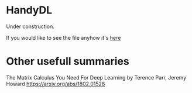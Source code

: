 # HandyDL
Under construction.

If you would like to see the file anyhow it's [here](https://github.com/konopczynski/HandyDL/blob/master/Handy_Derivatives.pdf)

# Other usefull summaries
The Matrix Calculus You Need For Deep Learning by Terence Parr, Jeremy Howard
https://arxiv.org/abs/1802.01528
